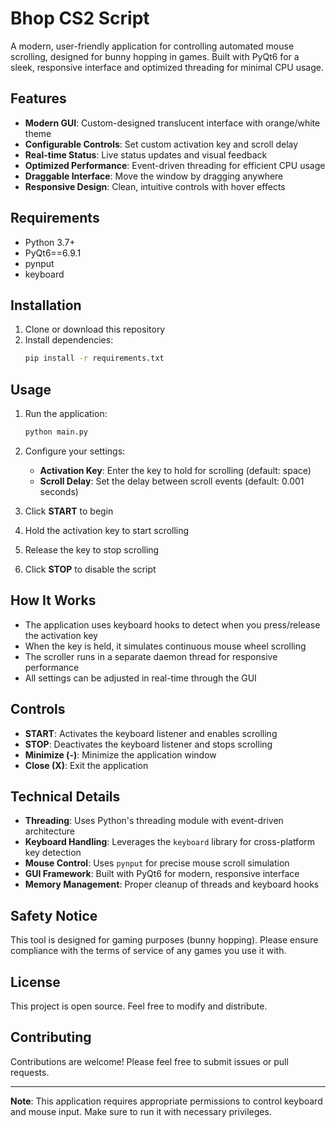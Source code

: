 # Bhop CS2 Script

A modern, user-friendly application for controlling automated mouse scrolling, designed for bunny hopping in games. Built with PyQt6 for a sleek, responsive interface and optimized threading for minimal CPU usage.

## Features

- **Modern GUI**: Custom-designed translucent interface with orange/white theme
- **Configurable Controls**: Set custom activation key and scroll delay
- **Real-time Status**: Live status updates and visual feedback
- **Optimized Performance**: Event-driven threading for efficient CPU usage
- **Draggable Interface**: Move the window by dragging anywhere
- **Responsive Design**: Clean, intuitive controls with hover effects

## Requirements

- Python 3.7+
- PyQt6==6.9.1
- pynput
- keyboard

## Installation

1. Clone or download this repository
2. Install dependencies:
   ```bash
   pip install -r requirements.txt
   ```

## Usage

1. Run the application:
   ```bash
   python main.py
   ```

2. Configure your settings:
   - **Activation Key**: Enter the key to hold for scrolling (default: space)
   - **Scroll Delay**: Set the delay between scroll events (default: 0.001 seconds)

3. Click **START** to begin
4. Hold the activation key to start scrolling
5. Release the key to stop scrolling
6. Click **STOP** to disable the script

## How It Works

- The application uses keyboard hooks to detect when you press/release the activation key
- When the key is held, it simulates continuous mouse wheel scrolling
- The scroller runs in a separate daemon thread for responsive performance
- All settings can be adjusted in real-time through the GUI

## Controls

- **START**: Activates the keyboard listener and enables scrolling
- **STOP**: Deactivates the keyboard listener and stops scrolling
- **Minimize (-)**: Minimize the application window
- **Close (X)**: Exit the application

## Technical Details

- **Threading**: Uses Python's threading module with event-driven architecture
- **Keyboard Handling**: Leverages the `keyboard` library for cross-platform key detection
- **Mouse Control**: Uses `pynput` for precise mouse scroll simulation
- **GUI Framework**: Built with PyQt6 for modern, responsive interface
- **Memory Management**: Proper cleanup of threads and keyboard hooks

## Safety Notice

This tool is designed for gaming purposes (bunny hopping). Please ensure compliance with the terms of service of any games you use it with.

## License

This project is open source. Feel free to modify and distribute.

## Contributing

Contributions are welcome! Please feel free to submit issues or pull requests.

---

**Note**: This application requires appropriate permissions to control keyboard and mouse input. Make sure to run it with necessary privileges.
